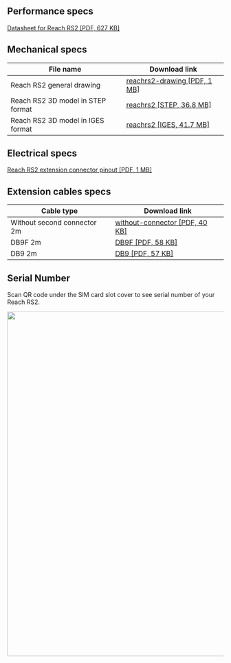 ## Performance specs

[Datasheet for Reach RS2 [PDF, 627 KB]](http://files.emlid.com/docs/Datasheet%20RS2%20ENG%20web.pdf)

## Mechanical specs

| File name | Download link |
|-----------|---------------|
| Reach RS2 general drawing | [reachrs2-drawing [PDF, 1 MB]](http://files.emlid.com/docs/reachrs2-drawing.pdf) |
| Reach RS2 3D model in STEP format | [reachrs2 [STEP, 36.8 MB]](https://github.com/emlid/hardware/blob/master/reachrs2.step) |
| Reach RS2 3D model in IGES format | [reachrs2 [IGES, 41.7 MB]](https://github.com/emlid/hardware/blob/master/reachrs2.iges) |

## Electrical specs

[Reach RS2 extension connector pinout [PDF, 1 MB]](files/RS232-port.pdf)

## Extension cables specs

| Cable type | Download link |
|-----------|------|
| Without second connector 2m |[without-connector [PDF, 40 KB]](files/without-connector.pdf) |
| DB9F 2m |[DB9F [PDF, 58 KB]](files/DB9F.pdf) |
| DB9 2m |[DB9 [PDF, 57 KB]](files/DB9.pdf) |

## Serial Number

Scan QR code under the SIM card slot cover to see serial number of your Reach RS2.

<p style="text-align:center" ><img src="../img/reachrs2/specs/RS2_QR_code.jpg" style="width: 800px;" /></p>
